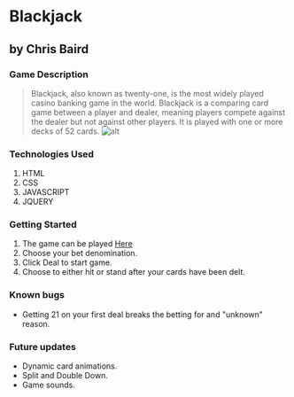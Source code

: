 
# Blackjack
## by Chris Baird

### Game Description
> Blackjack, also known as twenty-one, is the most widely played casino banking game in the world. Blackjack is a comparing card game between a player and dealer, meaning players compete against the dealer but not against other players. It is played with one or more decks of 52 cards.
![alt](http://i.imgur.com/ilHAlfL.png?2)

### Technologies Used
1. HTML
2. CSS
3. JAVASCRIPT
4. JQUERY

### Getting Started
1. The game can be played [Here](https://chris-baird.github.io/blackjack/)
2. Choose your bet denomination.
3. Click Deal to start game.
4. Choose to either hit or stand after your cards have been delt.

### Known bugs
* Getting 21 on your first deal breaks the betting for and "unknown" reason.

### Future updates
* Dynamic card animations.
* Split and Double Down.
* Game sounds.
